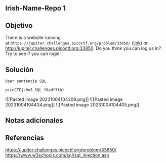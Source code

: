 ## Irish-Name-Repo 1
## Objetivo
There is a website running at `https://jupiter.challenges.picoctf.org/problem/33850/` ([link](https://jupiter.challenges.picoctf.org/problem/33850/)) or http://jupiter.challenges.picoctf.org:33850. Do you think you can log us in? Try to see if you can login!
## Solución 
```shell
Usar sentencia SQL

picoCTF{s0m3_SQL_f8adf3fb}
```
![[Pasted image 20231004104309.png]]
![[Pasted image 20231004104434.png]]
![[Pasted image 20231004104405.png]]
## Notas adicionales
## Referencias
https://jupiter.challenges.picoctf.org/problem/33850/
https://www.w3schools.com/sql/sql_injection.asp
